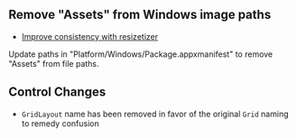 ## Remove "Assets" from Windows image paths

* [Improve consistency with resizetizer](https://github.com/dotnet/maui/pull/4367)

Update paths in "Platform/Windows/Package.appxmanifest" to remove "Assets" from file paths.

## Control Changes

* `GridLayout` name has been removed in favor of the original `Grid` naming to remedy confusion